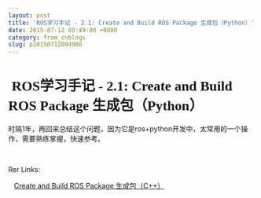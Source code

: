 ```yaml
---
layout: post
title: 'ROS学习手记 - 2.1: Create and Build ROS Package 生成包（Python）'
date: 2015-07-12 09:49:00 +0800
category: from_cnblogs
slug: p20150712094900
---
```



<h1><span style="font-family:Microsoft YaHei">&nbsp;ROS学习手记 - 2.1: Create and Build ROS Package 生成包（Python）
</span></h1>
时隔1年，再回来总结这个问题，因为它是ros&#43;python开发中，太常用的一个操作，需要熟练掌握，快速参考。<br>
<p></p>
<p><br>
</p>
Rer Links:
<p><span class="link_title">&nbsp;&nbsp; <a target="_blank" href="http://blog.csdn.net/sonictl/article/details/46764855">
Create and Build ROS Package 生成包（C&#43;&#43;） </a></span></p>
&nbsp;&nbsp; <br>
   
